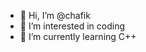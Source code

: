 - 👋 Hi, I’m @chafik
- 👀 I’m interested in coding
- 🌱 I’m currently learning C++

<!---
tra6h/chafik is a ✨ special ✨ repository because its `README.md` (this file) appears on your GitHub profile.
You can click the Preview link to take a look at your changes.
--->
